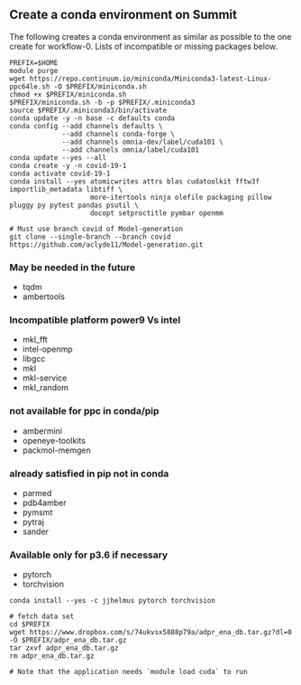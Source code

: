 ## Create a conda environment on Summit

The following creates a conda environment as similar as possible to the one create for workflow-0. Lists of incompatible or missing packages below.

```
PREFIX=$HOME
module purge
wget https://repo.continuum.io/miniconda/Miniconda3-latest-Linux-ppc64le.sh -O $PREFIX/miniconda.sh
chmod +x $PREFIX/miniconda.sh
$PREFIX/miniconda.sh -b -p $PREFIX/.miniconda3
source $PREFIX/.miniconda3/bin/activate
conda update -y -n base -c defaults conda
conda config --add channels defaults \
             --add channels conda-forge \
             --add channels omnia-dev/label/cuda101 \
             --add channels omnia/label/cuda101
conda update --yes --all
conda create -y -n covid-19-1
conda activate covid-19-1
conda install --yes atomicwrites attrs blas cudatoolkit fftw3f importlib_metadata libtiff \
                    more-itertools ninja olefile packaging pillow pluggy py pytest pandas psutil \
                    docopt setproctitle pymbar openmm

# Must use branch covid of Model-generation
git clone --single-branch --branch covid https://github.com/aclyde11/Model-generation.git
```
### May be needed in the future
- tqdm
- ambertools

### Incompatible platform power9 Vs intel
- mkl_fft
- intel-openmp
- libgcc
- mkl
- mkl-service
- mkl_random

### not available for ppc in conda/pip
- ambermini
- openeye-toolkits
- packmol-memgen

### already satisfied in pip not in conda
- parmed 
- pdb4amber 
- pymsmt
- pytraj
- sander

### Available only for p3.6 if necessary
- pytorch
- torchvision
```
conda install --yes -c jjhelmus pytorch torchvision

# fetch data set
cd $PREFIX
wget https://www.dropbox.com/s/74ukvsx5888p79a/adpr_ena_db.tar.gz?dl=0 -O $PREFIX/adpr_ena_db.tar.gz
tar zxvf adpr_ena_db.tar.gz
rm adpr_ena_db.tar.gz

# Note that the application needs `module load cuda` to run


```
